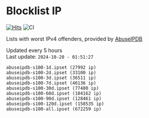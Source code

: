 # Blocklist IP

[![Hits](https://hits.seeyoufarm.com/api/count/incr/badge.svg?url=https%3A%2F%2Fgithub.com%2Fborestad%2Fblocklist-ip%2F&count_bg=%2379C83D&title_bg=%23555555&icon=&icon_color=%23E7E7E7&title=hits&edge_flat=false)](https://hits.seeyoufarm.com)  ![CI](https://img.shields.io/github/workflow/status/borestad/blocklist-ip/CI?style=flat-square)

Lists with worst IPv4 offenders, provided by [AbuseIPDB](https://www.abuseipdb.com/)

<!-- FOOTER-PLACEHOLDER -->
Updated every 5 hours<br>
Last update: `2024-10-20 - 01:51:27`
```
abuseipdb-s100-1d.ipset (27992 ip)
abuseipdb-s100-2d.ipset (33100 ip)
abuseipdb-s100-3d.ipset (36511 ip)
abuseipdb-s100-7d.ipset (46136 ip)
abuseipdb-s100-30d.ipset (77480 ip)
abuseipdb-s100-60d.ipset (104162 ip)
abuseipdb-s100-90d.ipset (128461 ip)
abuseipdb-s100-120d.ipset (158535 ip)
abuseipdb-s100-all.ipset (672259 ip)
```
